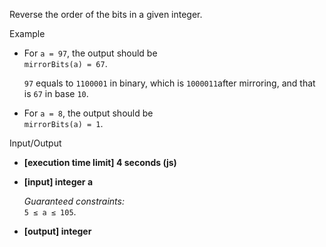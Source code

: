 
Reverse the order of the bits in a given integer.

Example

-   For  `a = 97`, the output should be  
    `mirrorBits(a) = 67`.
    
    `97`  equals to  `1100001`  in binary, which is  `1000011`after mirroring, and that is  `67`  in base  `10`.
    
-   For  `a = 8`, the output should be  
    `mirrorBits(a) = 1`.
    

Input/Output

-   **[execution time limit] 4 seconds (js)**
    
-   **[input] integer a**
    
    _Guaranteed constraints:_  
    `5 ≤ a ≤ 105`.
    
-   **[output] integer**